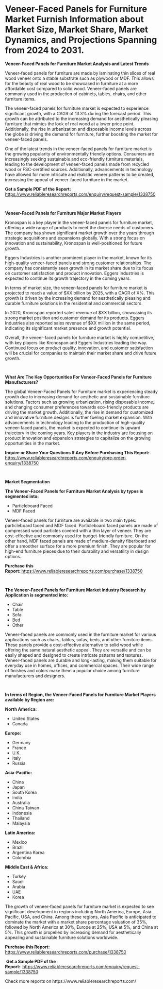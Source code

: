 <p><h1>Veneer-Faced Panels for Furniture Market Furnish Information about Market Size, Market Share, Market Dynamics, and Projections Spanning from 2024 to 2031.</h1></p><p><strong>Veneer-Faced Panels for Furniture Market Analysis and Latest Trends</strong></p>
<p><p>Veneer-faced panels for furniture are made by laminating thin slices of real wood veneer onto a stable substrate such as plywood or MDF. This allows for the beauty of real wood to be showcased in furniture at a more affordable cost compared to solid wood. Veneer-faced panels are commonly used in the production of cabinets, tables, chairs, and other furniture items.</p><p>The veneer-faced panels for furniture market is expected to experience significant growth, with a CAGR of 13.3% during the forecast period. This growth can be attributed to the increasing demand for aesthetically pleasing furniture that mimics the look of real wood at a lower price point. Additionally, the rise in urbanization and disposable income levels across the globe is driving the demand for furniture, further boosting the market for veneer-faced panels.</p><p>One of the latest trends in the veneer-faced panels for furniture market is the growing popularity of environmentally friendly options. Consumers are increasingly seeking sustainable and eco-friendly furniture materials, leading to the development of veneer-faced panels made from recycled wood or FSC-certified sources. Additionally, advancements in technology have allowed for more intricate and realistic veneer patterns to be created, increasing the appeal of veneer-faced furniture in the market.</p></p>
<p><strong>Get a Sample PDF of the Report:&nbsp;</strong> <a href="https://www.reliableresearchreports.com/enquiry/request-sample/1338750">https://www.reliableresearchreports.com/enquiry/request-sample/1338750</a></p>
<p>&nbsp;</p>
<p><strong>Veneer-Faced Panels for Furniture Major Market Players</strong></p>
<p><p>Kronospan is a key player in the veneer-faced panels for furniture market, offering a wide range of products to meet the diverse needs of customers. The company has shown significant market growth over the years through strategic acquisitions and expansions globally. With a strong focus on innovation and sustainability, Kronospan is well-positioned for future growth.</p><p>Eggers Industries is another prominent player in the market, known for its high-quality veneer-faced panels and strong customer relationships. The company has consistently seen growth in its market share due to its focus on customer satisfaction and product innovation. Eggers Industries is expected to continue its growth trajectory in the coming years.</p><p>In terms of market size, the veneer-faced panels for furniture market is projected to reach a value of $XX billion by 2025, with a CAGR of X%. This growth is driven by the increasing demand for aesthetically pleasing and durable furniture solutions in the residential and commercial sectors.</p><p>In 2020, Kronospan reported sales revenue of $XX billion, showcasing its strong market position and customer demand for its products. Eggers Industries also reported sales revenue of $XX million in the same period, indicating its significant market presence and growth potential.</p><p>Overall, the veneer-faced panels for furniture market is highly competitive, with key players like Kronospan and Eggers Industries leading the way. Continued focus on product quality, innovation, and customer satisfaction will be crucial for companies to maintain their market share and drive future growth.</p></p>
<p>&nbsp;</p>
<p><strong>What Are The Key Opportunities For Veneer-Faced Panels for Furniture Manufacturers?</strong></p>
<p><p>The global Veneer-Faced Panels for Furniture market is experiencing steady growth due to increasing demand for aesthetic and sustainable furniture solutions. Factors such as growing urbanization, rising disposable income, and changing consumer preferences towards eco-friendly products are driving the market growth. Additionally, the rise in demand for customized and innovative furniture designs is further fueling market expansion. With advancements in technology leading to the production of high-quality veneer-faced panels, the market is expected to continue its upward trajectory in the coming years. Key players in the industry are focusing on product innovation and expansion strategies to capitalize on the growing opportunities in the market.</p></p>
<p><strong>Inquire or Share Your Questions If Any Before Purchasing This Report:</strong> <a href="https://www.reliableresearchreports.com/enquiry/pre-order-enquiry/1338750">https://www.reliableresearchreports.com/enquiry/pre-order-enquiry/1338750</a></p>
<p>&nbsp;</p>
<p><strong>Market Segmentation</strong></p>
<p><strong>The Veneer-Faced Panels for Furniture Market Analysis by types is segmented into:</strong></p>
<p><ul><li>Particleboard Faced</li><li>MDF Faced</li></ul></p>
<p><p>Veneer-faced panels for furniture are available in two main types: particleboard faced and MDF faced. Particleboard faced panels are made of compressed wood particles covered with a thin layer of veneer. They are cost-effective and commonly used for budget-friendly furniture. On the other hand, MDF faced panels are made of medium-density fiberboard and offer a smoother surface for a more premium finish. They are popular for high-end furniture pieces due to their durability and versatility in design options.</p></p>
<p><strong>Purchase this Report:&nbsp;</strong><a href="https://www.reliableresearchreports.com/purchase/1338750">https://www.reliableresearchreports.com/purchase/1338750</a></p>
<p>&nbsp;</p>
<p><strong>The Veneer-Faced Panels for Furniture Market Industry Research by Application is segmented into:</strong></p>
<p><ul><li>Chair</li><li>Table</li><li>Sofa</li><li>Bed</li><li>Other</li></ul></p>
<p><p>Veneer-faced panels are commonly used in the furniture market for various applications such as chairs, tables, sofas, beds, and other furniture items. These panels provide a cost-effective alternative to solid wood while offering the same natural aesthetic appeal. They are versatile and can be easily shaped and designed to create intricate patterns and textures. Veneer-faced panels are durable and long-lasting, making them suitable for everyday use in homes, offices, and commercial spaces. Their wide range of finishes and colors make them a popular choice among furniture manufacturers and designers.</p></p>
<p>&nbsp;</p>
<p><strong>In terms of Region, the Veneer-Faced Panels for Furniture Market Players available by Region are:</strong></p>
<p>
    <p> <strong> North America: </strong>
        <ul>
            <li>United States</li>
            <li>Canada</li>
        </ul>
        </p> 
    <p> <strong> Europe: </strong>
        <ul>
            <li>Germany</li>
            <li>France</li>
            <li>U.K.</li>
            <li>Italy</li>
            <li>Russia</li>
        </ul>
        </p> 
    <p> <strong> Asia-Pacific: </strong>
        <ul>
            <li>China</li>
            <li>Japan</li>
            <li>South Korea</li>
            <li>India</li>
            <li>Australia</li>
            <li>China Taiwan</li>
            <li>Indonesia</li>
            <li>Thailand</li>
            <li>Malaysia</li>
        </ul>
        </p> 
    <p> <strong> Latin America: </strong>
        <ul>
            <li>Mexico</li>
            <li>Brazil</li>
            <li>Argentina Korea</li>
            <li>Colombia</li>
        </ul>
        </p> 
    <p> <strong> Middle East & Africa: </strong>
        <ul>
            <li>Turkey</li>
            <li>Saudi</li>
            <li>Arabia</li>
            <li>UAE</li>
            <li>Korea</li>
        </ul>
    </p>
    </p>
<p><p>The growth of veneer-faced panels for furniture market is expected to see significant development in regions including North America, Europe, Asia Pacific, USA, and China. Among these regions, Asia Pacific is anticipated to dominate the market with a market share percentage valuation of 35%, followed by North America at 30%, Europe at 25%, USA at 5%, and China at 5%. This growth is propelled by increasing demand for aesthetically appealing and sustainable furniture solutions worldwide.</p></p>
<p><strong>Purchase this Report: </strong><a href="https://www.reliableresearchreports.com/purchase/1338750">https://www.reliableresearchreports.com/purchase/1338750</a></p>
<p>&nbsp;<strong>Get a Sample PDF of the Report:&nbsp;&nbsp;</strong><a href="https://www.reliableresearchreports.com/enquiry/request-sample/1338750">https://www.reliableresearchreports.com/enquiry/request-sample/1338750</a></p>
<p><strong></strong></p>
<p>Check more reports on https://www.reliableresearchreports.com/</p>